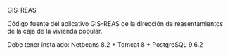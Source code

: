 GIS-REAS 

Código fuente del aplicativo GIS-REAS de la dirección de reasentamientos de la caja de la vivienda popular.

Debe tener instalado: Netbeans 8.2 + Tomcat 8 + PostgreSQL 9.6.2

